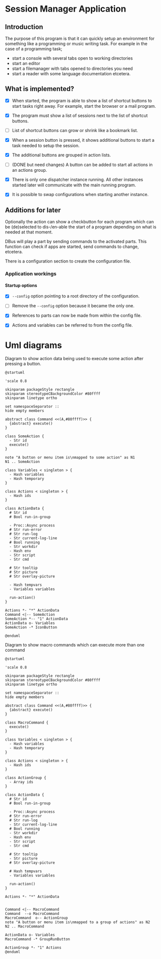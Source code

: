 # Session Manager Application

## Introduction

The purpose of this program is that it can quickly setup an environment for something like a programming or music writing task. For example in the case of a programming task;
* start a console with several tabs open to working directories
* start an editor
* start a filemanager with tabs opened to directories you need
* start a reader with some language documentation
  etcetera.

## What is implemented?
* [x] When started, the program is able to show a list of shortcut buttons to start tasks right away. For example, start the browser or a mail program.
* [x] The program must show a list of sessions next to the list of shortcut buttons.
* [ ] List of shortcut buttons can grow or shrink like a bookmark list.
* [x] When a session button is pressed, it shows additional buttons to start a task needed to setup the session.
* [x] The additional buttons are grouped in action lists.
* [ ] (DONE but need changes) A button can be added to start all actions in an actions group.
* [x] There is only one dispatcher instance running. All other instances started later will communicate with the main running program.
* [x] It is possible to swap configurations when starting another instance.


## Additions for later

Optionally the action can show a checkbutton for each program which can be (de)selected to dis-/en-able the start of a program depending on what is needed at that moment.

DBus will play a part by sending commands to the activated parts. This function can check if apps are started, send commands to change, etcetera.

There is a configuration section to create the configuration file.


### Application workings

#### Startup options
* [x] `--config` option pointing to a root directory of the configuration.
* [ ] Remove the `--config` option because it became the only one.
* [x] References to parts can now be made from within the config file.
* [x] Actions and variables can be referred to from the config file.


# Uml diagrams

Diagram to show action data being used to execute some action after pressing a button.

```plantuml
@startuml

'scale 0.8

skinparam packageStyle rectangle
skinparam stereotypeCBackgroundColor #80ffff
skinparam linetype ortho

set namespaceSeparator ::
hide empty members

abstract class Command <<(A,#80ffff)>> {
  {abstract} execute()
}

class SomeAction {
  - Str id
  execute()
}

note "A button or menu item is\nmapped to some action" as N1
N1 .. SomeAction

class Variables < singleton > {
  - Hash variables
  - Hash temporary
}

class Actions < singleton > {
  - Hash ids
}

class ActionData {
  # Str id
  # Bool run-in-group

  - Proc::Async process
  # Str run-error
  # Str run-log
  - Str current-log-line
  # Bool running
  - Str workdir
  - Hash env
  - Str script
  - Str cmd

  # Str tooltip
  # Str picture
  # Str overlay-picture

  - Hash tempvars
  - Variables variables

  run-action()
}

Actions *- "*" ActionData
Command <|-- SomeAction
SomeAction *-- "1" ActionData
ActionData o- Variables
SomeAction -* IconButton

@enduml
```


Diagram to show macro commands which can execute more than one command
```plantuml
@startuml

'scale 0.8

skinparam packageStyle rectangle
skinparam stereotypeCBackgroundColor #80ffff
skinparam linetype ortho

set namespaceSeparator ::
hide empty members

abstract class Command <<(A,#80ffff)>> {
  {abstract} execute()
}

class MacroCommand {
  execute()
}

class Variables < singleton > {
  - Hash variables
  - Hash temporary
}

class Actions < singleton > {
  - Hash ids
}

class ActionGroup {
  - Array ids
}

class ActionData {
  # Str id
  # Bool run-in-group

  - Proc::Async process
  # Str run-error
  # Str run-log
  - Str current-log-line
  # Bool running
  - Str workdir
  - Hash env
  - Str script
  - Str cmd

  # Str tooltip
  - Str picture
  # Str overlay-picture

  # Hash tempvars
  - Variables variables

  run-action()
}

Actions *- "*" ActionData


Command <|-- MacroCommand
Command  --o MacroCommand
MacroCommand  o-- ActionGroup
note "A button or menu item is\nmapped to a group of actions" as N2
N2 .. MacroCommand

ActionData o- Variables
MacroCommand -* GroupRunButton

ActionGroup *- "1" Actions
@enduml
```




<!--
Optionally the action can show a checkbutton for each program which can be (de)selected to dis-/enable the start of a program depending on what is needed at that moment. *this is something for later.*

The program must therefore show a dispatcher page showing a shallow tree. The actions are at the leafs of the tree and the parents of those actions function as a grouping for those actions. The difference compared to the application menu is that an action can do more than only start one application or script.

DBus will play a part by sending commands to the activated parts. This function can check if apps are started, send commands to change, etcetera. *this is something for later.*

There is a configuration section to create the configuration file. *this is something for later, first read from configurations made by hand.*
-->

<!--

# add mimetype: ~/.local/share/mime/packages/application-x-dispatcher.xml
# run update-mime-database ~/.local/share/mime
# make a config this program can read: test.dispatcher
# associate '.dispatcher' with this program using properties
# click on the icon and voila the dispatcher starts.

# edit /home/marcel/.config/plasma-workspace/env/path.sh (not when installed)
# use desktop files directly with %u or directly with config filled in



## Application workings

A description follows what this program should show and do.

### Startup options
* Option pointing to an alternative configuration file. The default configuration file is stored at `$XDG_CONFIG ?` or at the config root `~/.config/`.
  * Several other files may exist such as a theme description. This can be defined in the configuration file. When absent, the current desktop theme is used.
  ```
  ~/.config/io.github.martimm.dispatcher/
    Data.d/
      theme.yaml                        Theme description
      dispatch.yaml                     The config to use with dispatch info
    Sheets.d/
      dispatch.yaml                     The questionnaire to describe an action
  ```
  * The configuration files are all in a YAML formatted file.

* Option to start an action directly. This option is repeatable.

### User interface
* Menu bar on top
  * Exit          (Save config)
  * Quit          (No save of config)
  * Help
  * About

  * Configuration
    * Save configuration
    * Select a different configuration file
    * Configure dispatch action

  * Action
    * Create
    * Modify
    * Delete

  * Action Map
    * Create
    * Modify
    * Delete

* A treeview of actions

* A configuration page when action is created or changed


## Build phases

### Start with non-gui application.
* install options
* create config files
* test run to start an action

### Make application sceleton
* hook up options
* test run to start main dispatcher
* test run to start an action from secondary dispatcher

### Show menu
* Add simple menu entries

### Show actions
* Display of actions
* Activation of actions
* Add more menu entries

### Modify actions
* Display of action config
* Add more menu entries

### Application workings

#### Startup options
* [x] Option pointing to a root directory of the configuration.

  * Several other files may exist such as a theme description. This can be defined in the configuration file. When absent, the current desktop theme is used.
  ```
  ~/.config/io.github.martimm.dispatcher/
    Data.d/
      theme.yaml                        Theme description
      dispatch.yaml                     The config to use with dispatch info
    Sheets.d/
      dispatch.yaml                     The questionnaire to describe an action
  ```
  * The configuration files are all in a YAML formatted file.

* Option to start an action directly. This option is repeatable.

#### User interface
* Menu bar on top
  * Exit          (Save config)
  * Quit          (No save of config)
  * Help
  * About

  * Configuration
    * Save configuration
    * Select a different configuration file
    * Configure dispatch action
  * Action
    * Create
    * Modify
    * Delete
  * Action Map
    * Create
    * Modify
    * Delete

* A treeview of actions

* A configuration page when action is created or changed


### Build phases

#### Start with non-gui application.
* [x] install options
* [x] create config files
* [x] test run to start an action

#### Make application sceleton
* [x] hook up options
* [x] test run to start main dispatcher
* [x] test run to start an action from secondary dispatcher

#### Show menu
* [x] Add simple menu entries

#### Show actions
* [x] Display of actions
* [x] Activation of actions
* [ ] Add more menu entries

#### Modify actions
* [ ] Display of action config
* [ ] Add more menu entries
-->
